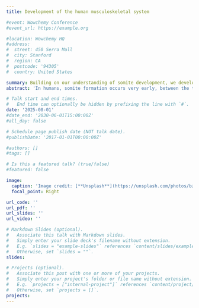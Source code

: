 ```yaml
---
title: Development of the human musculoskeletal system

#event: Wowchemy Conference
#event_url: https://example.org

#location: Wowchemy HQ
#address:
#  street: 450 Serra Mall
#  city: Stanford
#  region: CA
#  postcode: '94305'
#  country: United States

summary: Building on our understanding of somite development, we developed a protocol to efficiently differentiate murine and human pluripotent stem cells (PSCs) into PSM in vitro. Using reporter lines expressing fluorescent markers, we demonstrated that the oscillations of the segmentation clock can be reproduced in vitro from human iPS cells differentiated into PSM, thus identifying the human segmentation clock for the first time. These studies highlighted the significant level of conservation of this mechanism in mammals. We then developed three-dimensional (3D) culture systems of human iPS cells that recapitulate somite formation, demonstrating the remarkable self-organizing properties of these structures in vitro. We developed two 3D differentiation systems for human paraxial mesoderm one that recapitulates embryonic elongation in vitro (segmentoids) and the other that allows the production of human paraxial mesoderm capable of segmenting into somites in vitro (somitoids). The human PSM generated in vitro using these protocols is very similar to that of mouse embryos, making it a remarkable model for studying somitogenesis in humans, which would not be feasible with embryonic tissues. Using these in vitro systems, our work challenged the classical view of the antero-posterior compartmentalization of somites, a crucial process for the formation of the vertebral column and the segmentation of the peripheral nervous system22. We have shown that this process relies on a cellular sorting mechanism periodically triggered by the segmentation clock, thus ensuring the coordination of somite formation and their anteroposterior compartments. 
abstract: 'In humans, somite formation occurs very early, between the third and fifth week after conception, at a time when most women are still unaware that they are pregnant. As a result, very few embryos have been studied at these stages, and we know virtually nothing about human somitogenesis. My laboratory identified the MESP2 gene, associated with the segmentation clock, as a major cause of Jarcho-Levine syndrome (spondylothoracic dysplasia), one of the most common forms of congenital scoliosis20. This work suggested the conservation of the segmentation clock in the human embryo.'

# Talk start and end times.
#   End time can optionally be hidden by prefixing the line with `#`.
date: '2025-08-01'
#date_end: '2030-06-01T15:00:00Z'
#all_day: false

# Schedule page publish date (NOT talk date).
#publishDate: '2017-01-01T00:00:00Z'

#authors: []
#tags: []

# Is this a featured talk? (true/false)
#featured: false

image:
  caption: 'Image credit: [**Unsplash**](https://unsplash.com/photos/bzdhc5b3Bxs)'
  focal_point: Right

url_code: ''
url_pdf: ''
url_slides: ''
url_video: ''

# Markdown Slides (optional).
#   Associate this talk with Markdown slides.
#   Simply enter your slide deck's filename without extension.
#   E.g. `slides = "example-slides"` references `content/slides/example-slides.md`.
#   Otherwise, set `slides = ""`.
slides:

# Projects (optional).
#   Associate this post with one or more of your projects.
#   Simply enter your project's folder or file name without extension.
#   E.g. `projects = ["internal-project"]` references `content/project/deep-learning/index.md`.
#   Otherwise, set `projects = []`.
projects:
---
```

